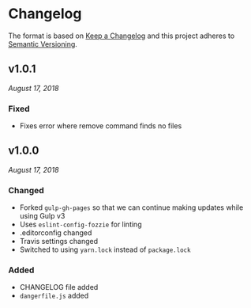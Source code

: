 # Changelog

The format is based on [Keep a Changelog](http://keepachangelog.com/en/1.0.0/)
and this project adheres to [Semantic Versioning](http://semver.org/spec/v2.0.0.html).


v1.0.1
------------------------------
*August 17, 2018*

### Fixed
- Fixes error where remove command finds no files


v1.0.0
------------------------------
*August 17, 2018*

### Changed
- Forked `gulp-gh-pages` so that we can continue making updates while using Gulp v3
- Uses `eslint-config-fozzie` for linting
- .editorconfig changed
- Travis settings changed
- Switched to using `yarn.lock` instead of `package.lock`

### Added
- CHANGELOG file added
- `dangerfile.js` added
